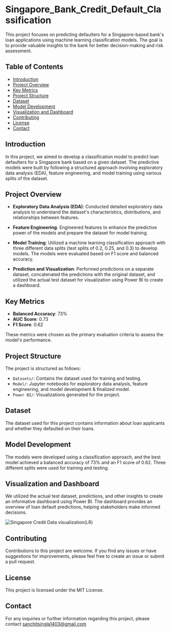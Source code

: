 # Singapore_Bank_Credit_Default_Classification

This project focuses on predicting defaulters for a Singapore-based bank's loan applications using machine learning classification models. The goal is to provide valuable insights to the bank for better decision-making and risk assessment.

## Table of Contents

- [Introduction](#introduction)
- [Project Overview](#project-overview)
- [Key Metrics](#key-metrics)
- [Project Structure](#project-structure)
- [Dataset](#dataset)
- [Model Development](#model-development)
- [Visualization and Dashboard](#visualization-and-dashboard)
- [Contributing](#contributing)
- [License](#license)
- [Contact](#contact)

## Introduction

In this project, we aimed to develop a classification model to predict loan defaulters for a Singapore bank based on a given dataset. The predictive models were built by following a structured approach involving exploratory data analysis (EDA), feature engineering, and model training using various splits of the dataset.

## Project Overview

- **Exploratory Data Analysis (EDA)**: Conducted detailed exploratory data analysis to understand the dataset's characteristics, distributions, and relationships between features.

- **Feature Engineering**: Engineered features to enhance the predictive power of the models and prepare the dataset for model training.

- **Model Training**: Utilized a machine learning classification approach with three different data splits (test splits of 0.2, 0.25, and 0.3) to develop models. The models were evaluated based on F1 score and balanced accuracy.

- **Prediction and Visualization**: Performed predictions on a separate dataset, concatenated the predictions with the original dataset, and utilized the actual test dataset for visualization using Power BI to create a dashboard.

## Key Metrics

- **Balanced Accuracy**: 73%
- **AUC Score**: 0.73
- **F1 Score**: 0.62

These metrics were chosen as the primary evaluation criteria to assess the model's performance.

## Project Structure

The project is structured as follows:

- `Datasets/`: Contains the dataset used for training and testing.
- `Model/`: Jupyter notebooks for exploratory data analysis, feature engineering, and model development & finalized model.
- `Power BI/`: Visualizations generated for the project.

## Dataset

The dataset used for this project contains information about loan applicants and whether they defaulted on their loans.

## Model Development

The models were developed using a classification approach, and the best model achieved a balanced accuracy of 73% and an F1 score of 0.62. Three different splits were used for training and testing.

## Visualization and Dashboard

We utilized the actual test dataset, predictions, and other insights to create an informative dashboard using Power BI. The dashboard provides an overview of loan default predictions, helping stakeholders make informed decisions.

![Singapore Credit Data visualization(LR)](https://github.com/sa-1-2/Singapore_loan_default_classification/assets/92681055/5c023a30-95dd-4267-a1c7-0f349a18a6e7)


## Contributing
Contributions to this project are welcome. If you find any issues or have suggestions for improvements, please feel free to create an issue or submit a pull request.

## License
This project is licensed under the MIT License.

## Contact
For any inquiries or further information regarding this project, please contact sanchitsingla1403@gmail.com
